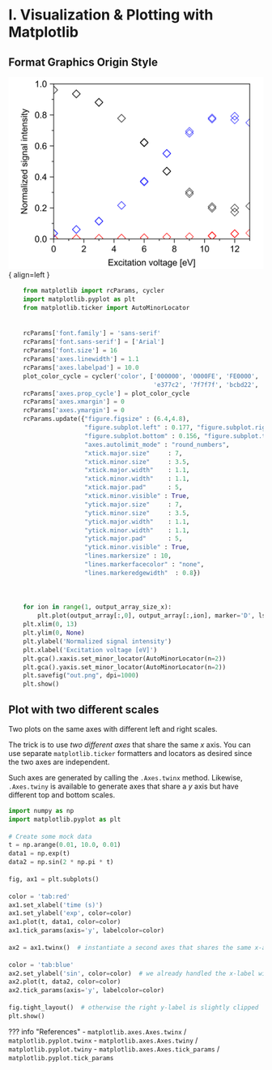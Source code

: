 # I. Visualization & Plotting with Matplotlib

## Format Graphics Origin Style
![Origin Plot Demo](../pics/xh8XA.png){ align=left }
```python
    from matplotlib import rcParams, cycler
    import matplotlib.pyplot as plt
    from matplotlib.ticker import AutoMinorLocator


    rcParams['font.family'] = 'sans-serif'
    rcParams['font.sans-serif'] = ['Arial']
    rcParams['font.size'] = 16
    rcParams['axes.linewidth'] = 1.1
    rcParams['axes.labelpad'] = 10.0
    plot_color_cycle = cycler('color', ['000000', '0000FE', 'FE0000', '008001', 'FD8000', '8c564b', 
                                        'e377c2', '7f7f7f', 'bcbd22', '17becf'])
    rcParams['axes.prop_cycle'] = plot_color_cycle
    rcParams['axes.xmargin'] = 0
    rcParams['axes.ymargin'] = 0
    rcParams.update({"figure.figsize" : (6.4,4.8),
                     "figure.subplot.left" : 0.177, "figure.subplot.right" : 0.946,
                     "figure.subplot.bottom" : 0.156, "figure.subplot.top" : 0.965,
                     "axes.autolimit_mode" : "round_numbers",
                     "xtick.major.size"     : 7,
                     "xtick.minor.size"     : 3.5,
                     "xtick.major.width"    : 1.1,
                     "xtick.minor.width"    : 1.1,
                     "xtick.major.pad"      : 5,
                     "xtick.minor.visible" : True,
                     "ytick.major.size"     : 7,
                     "ytick.minor.size"     : 3.5,
                     "ytick.major.width"    : 1.1,
                     "ytick.minor.width"    : 1.1,
                     "ytick.major.pad"      : 5,
                     "ytick.minor.visible" : True,
                     "lines.markersize" : 10,
                     "lines.markerfacecolor" : "none",
                     "lines.markeredgewidth"  : 0.8})



    for ion in range(1, output_array_size_x):
        plt.plot(output_array[:,0], output_array[:,ion], marker='D', ls="none")
    plt.xlim(0, 13)
    plt.ylim(0, None)
    plt.ylabel('Normalized signal intensity')
    plt.xlabel('Excitation voltage [eV]')
    plt.gca().xaxis.set_minor_locator(AutoMinorLocator(n=2))
    plt.gca().yaxis.set_minor_locator(AutoMinorLocator(n=2))
    plt.savefig("out.png", dpi=1000)
    plt.show()
```

## Plot with two different scales

Two plots on the same axes with different left and right scales.

The trick is to use *two different axes* that share the same *x* axis.
You can use separate `matplotlib.ticker` formatters and locators as
desired since the two axes are independent.

Such axes are generated by calling the `.Axes.twinx` method. Likewise,
`.Axes.twiny` is available to generate axes that share a *y* axis but
have different top and bottom scales.
```python
import numpy as np
import matplotlib.pyplot as plt

# Create some mock data
t = np.arange(0.01, 10.0, 0.01)
data1 = np.exp(t)
data2 = np.sin(2 * np.pi * t)

fig, ax1 = plt.subplots()

color = 'tab:red'
ax1.set_xlabel('time (s)')
ax1.set_ylabel('exp', color=color)
ax1.plot(t, data1, color=color)
ax1.tick_params(axis='y', labelcolor=color)

ax2 = ax1.twinx()  # instantiate a second axes that shares the same x-axis

color = 'tab:blue'
ax2.set_ylabel('sin', color=color)  # we already handled the x-label with ax1
ax2.plot(t, data2, color=color)
ax2.tick_params(axis='y', labelcolor=color)

fig.tight_layout()  # otherwise the right y-label is slightly clipped
plt.show()
```

??? info "References"
    - `matplotlib.axes.Axes.twinx` / `matplotlib.pyplot.twinx`
    - `matplotlib.axes.Axes.twiny` / `matplotlib.pyplot.twiny`
    - `matplotlib.axes.Axes.tick_params` / `matplotlib.pyplot.tick_params`
